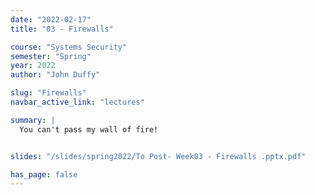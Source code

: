 ```yaml
---
date: "2022-02-17"
title: "03 - Firewalls"

course: "Systems Security"
semester: "Spring"
year: 2022
author: "John Duffy"

slug: "Firewalls"
navbar_active_link: "lectures"

summary: |
  You can't pass my wall of fire!


slides: "/slides/spring2022/To Post- Week03 - Firewalls .pptx.pdf"

has_page: false
---
```


